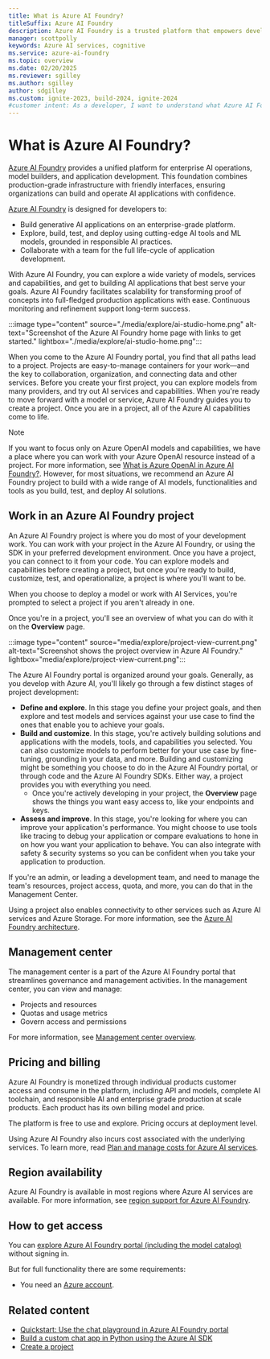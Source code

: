 ```yaml
---
title: What is Azure AI Foundry?
titleSuffix: Azure AI Foundry
description: Azure AI Foundry is a trusted platform that empowers developers to drive innovation and shape the future with AI in a safe, secure, and responsible way.
manager: scottpolly
keywords: Azure AI services, cognitive
ms.service: azure-ai-foundry
ms.topic: overview
ms.date: 02/20/2025
ms.reviewer: sgilley
ms.author: sgilley
author: sdgilley
ms.custom: ignite-2023, build-2024, ignite-2024
#customer intent: As a developer, I want to understand what Azure AI Foundry is so that I can use it to build AI applications.
---
```


# What is Azure AI Foundry?

[Azure AI Foundry](https://ai.azure.com) provides a unified platform for enterprise AI operations, model builders, and application development. This foundation combines production-grade infrastructure with friendly interfaces, ensuring organizations can build and operate AI applications with confidence. 

[Azure AI Foundry](https://ai.azure.com) is designed for developers to:

- Build generative AI applications on an enterprise-grade platform.
- Explore, build, test, and deploy using cutting-edge AI tools and ML models, grounded in responsible AI practices.
- Collaborate with a team for the full life-cycle of application development.

With Azure AI Foundry, you can explore a wide variety of models, services and capabilities, and get to building AI applications that best serve your goals. Azure AI Foundry facilitates scalability for transforming proof of concepts into full-fledged production applications with ease. Continuous monitoring and refinement support long-term success.  

:::image type="content" source="./media/explore/ai-studio-home.png" alt-text="Screenshot of the Azure AI Foundry home page with links to get started." lightbox="./media/explore/ai-studio-home.png":::

When you come to the Azure AI Foundry portal, you find that all paths lead to a project. Projects are easy-to-manage containers for your work—and the key to collaboration, organization, and connecting data and other services. Before you create your first project, you can explore models from many providers, and try out AI services and capabilities. When you're ready to move forward with a model or service, Azure AI Foundry guides you to create a project. Once you are in a project, all of the Azure AI capabilities come to life.

> [!NOTE]
> If you want to focus only on Azure OpenAI models and capabilities, we have a place where you can work with your Azure OpenAI resource instead of a project. For more information, see [What is Azure OpenAI in Azure AI Foundry?](azure-openai-in-ai-foundry.md). However, for most situations, we recommend an Azure AI Foundry project to build with a wide range of AI models, functionalities and tools as you build, test, and deploy AI solutions.

## Work in an Azure AI Foundry project

An Azure AI Foundry project is where you do most of your development work. You can work with your project in the Azure AI Foundry, or using the SDK in your preferred development environment. Once you have a project, you can connect to it from your code. You can explore models and capabilities before creating a project, but once you're ready to build, customize, test, and operationalize, a project is where you'll want to be.

When you choose to deploy a model or work with AI Services, you're prompted to select a project if you aren't already in one.

Once you're in a project, you'll see an overview of what you can do with it on the **Overview** page.

:::image type="content" source="media/explore/project-view-current.png" alt-text="Screenshot shows the project overview in Azure AI Foundry." lightbox="media/explore/project-view-current.png":::

The Azure AI Foundry portal is organized around your goals. Generally, as you develop with Azure AI, you'll likely go through a few distinct stages of project development:

* **Define and explore**. In this stage you define your project goals, and then explore and test models and services against your use case to find the ones that enable you to achieve your goals.
* **Build and customize**. In this stage, you're actively building solutions and applications with the models, tools, and capabilities you selected. You can also customize models to perform better for your use case by fine-tuning, grounding in your data, and more. Building and customizing might be something you choose to do in the Azure AI Foundry portal, or through code and the Azure AI Foundry SDKs. Either way, a project provides you with everything you need.
  * Once you're actively developing in your project, the **Overview** page shows the things you want easy access to, like your endpoints and keys.
* **Assess and improve**. In this stage, you're looking for where you can improve your application's performance. You might choose to use tools like tracing to debug your application or compare evaluations to hone in on how you want your application to behave. You can also integrate with safety & security systems so you can be confident when you take your application to production.

If you're an admin, or leading a development team, and need to manage the team's resources, project access, quota, and more, you can do that in the Management Center.

Using a project also enables connectivity to other services such as Azure AI services and Azure Storage. For more information, see the [Azure AI Foundry architecture](./concepts/architecture.md).

## Management center

The management center is a part of the Azure AI Foundry portal that streamlines governance and management activities. In the management center, you can view and manage:

- Projects and resources
- Quotas and usage metrics
- Govern access and permissions

For more information, see [Management center overview](./concepts/management-center.md).

## Pricing and billing

Azure AI Foundry is monetized through individual products customer access and consume in the platform, including API and models, complete AI toolchain, and responsible AI and enterprise grade production at scale products. Each product has its own billing model and price. 

The platform is free to use and explore. Pricing occurs at deployment level. 

Using Azure AI Foundry also incurs cost associated with the underlying services. To learn more, read [Plan and manage costs for Azure AI services](./how-to/costs-plan-manage.md).

## Region availability

Azure AI Foundry is available in most regions where Azure AI services are available. For more information, see [region support for Azure AI Foundry](reference/region-support.md).

## How to get access

You can [explore Azure AI Foundry portal (including the model catalog)](./how-to/model-catalog-overview.md) without signing in. 

But for full functionality there are some requirements:

- You need an [Azure account](https://azure.microsoft.com/free/). 

## Related content

- [Quickstart: Use the chat playground in Azure AI Foundry portal](quickstarts/get-started-playground.md)
- [Build a custom chat app in Python using the Azure AI SDK](quickstarts/get-started-code.md)
- [Create a project](./how-to/create-projects.md)
